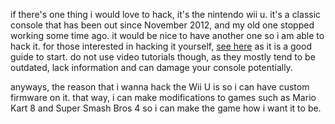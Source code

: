 if there's one thing i would love to hack, it's the nintendo wii u.
it's a classic console that has been out since November 2012, and my old one stopped working some time ago. it would be nice to have another one so i am able to hack it.
for those interested in hacking it yourself, [see here](wiiu.hacks.guide) as it is a good guide to start.
do not use video tutorials though, as they mostly tend to be outdated, lack information and can damage your console potentially.

anyways, the reason that i wanna hack the Wii U is so i can have custom firmware on it. that way, i can make modifications to games such as Mario Kart 8 and Super Smash Bros 4 so i can make the game how i want it to be.